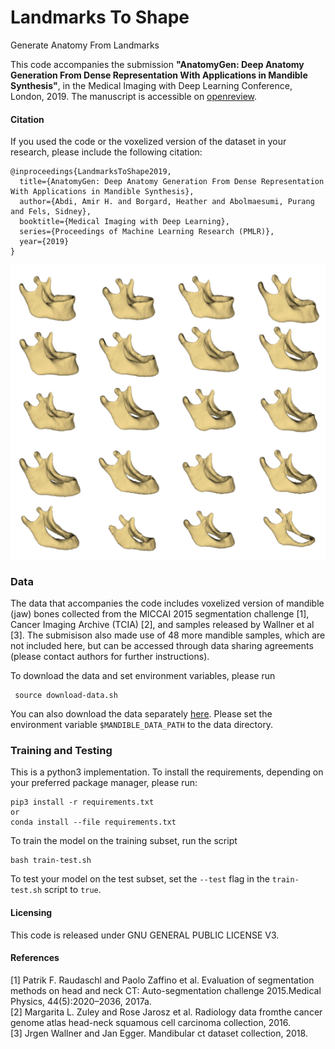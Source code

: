 # Landmarks To Shape
Generate Anatomy From Landmarks

This code accompanies the submission **"AnatomyGen: Deep Anatomy Generation From Dense Representation With Applications in Mandible Synthesis"**, 
in the Medical Imaging with Deep Learning Conference, London, 2019.
The manuscript is accessible on [openreview](https://openreview.net/pdf?id=BkltUK71xV). 

#### Citation

If you used the code or the voxelized version of the dataset in your research, 
please include the following citation:

    @inproceedings{LandmarksToShape2019,
      title={AnatomyGen: Deep Anatomy Generation From Dense Representation With Applications in Mandible Synthesis},
      author={Abdi, Amir H. and Borgard, Heather and Abolmaesumi, Purang and Fels, Sidney},
      booktitle={Medical Imaging with Deep Learning},
      series={Proceedings of Machine Learning Research (PMLR)},
      year={2019}
    }
    
![Generated Samples](./imgs/generated_results.png)

### Data
The data that accompanies the code includes voxelized version of mandible (jaw) bones collected from the 
MICCAI 2015 segmentation challenge [1], 
Cancer Imaging Archive (TCIA) [2], 
and samples released by Wallner et al [3].
The submisison also made use of 48 more mandible samples, which are not included here, but can be accessed through 
data sharing agreements (please contact authors for further instructions).
 
 
 To download the data and set environment variables, please run 
 
     source download-data.sh
     
 You can also download the data separately [here](https://drive.google.com/uc?export=download&id=1GCslF1eo6Bz2EK207CvBfRDUReb_dyXi).
 Please set the environment variable `$MANDIBLE_DATA_PATH`  to the data directory.
 
 ### Training and Testing
This is a python3 implementation. 
To install the requirements, depending on your preferred package manager, please run:
    
    pip3 install -r requirements.txt    
    or
    conda install --file requirements.txt
  

To train the model on the training subset, run the script 

    bash train-test.sh
    
To test your model on the test subset, set the `--test` flag in the `train-test.sh` script to `true`.
     
 
 #### Licensing
This code is released under GNU GENERAL PUBLIC LICENSE V3.

 
 #### References
 [1] Patrik F. Raudaschl and  Paolo Zaffino et al. Evaluation  of  segmentation  methods  on  head  and  neck  CT:  Auto-segmentation challenge 2015.Medical Physics, 44(5):2020–2036, 2017a. \
 [2] Margarita L. Zuley and Rose Jarosz et al.  Radiology data fromthe cancer genome atlas head-neck squamous cell carcinoma collection, 2016. \
 [3] Jrgen Wallner and Jan Egger.  Mandibular ct dataset collection, 2018.
 
 
